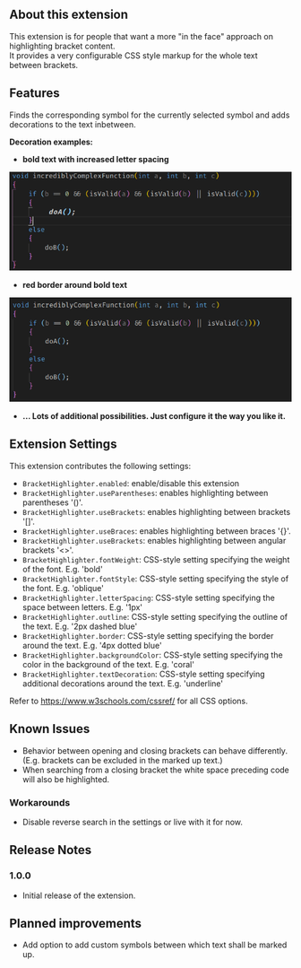 ## About this extension

This extension is for people that want a more "in the face" approach on highlighting bracket content. \
It provides a very configurable CSS style markup for the whole text between brackets.

## Features

Finds the corresponding symbol for the currently selected symbol and adds decorations to the text inbetween. 

**Decoration examples:**

- **bold text with increased letter spacing**

![](assets/bold.gif)

- **red border around bold text**

![](assets/border.gif)

- **... Lots of additional possibilities. Just configure it the way you like it.**


## Extension Settings

This extension contributes the following settings:

* `BracketHighlighter.enabled`: enable/disable this extension
* `BracketHighlighter.useParentheses`: enables highlighting between parentheses '()'.
* `BracketHighlighter.useBrackets`: enables highlighting between brackets '[]'.
* `BracketHighlighter.useBraces`: enables highlighting between braces '{}'.
* `BracketHighlighter.useBrackets`: enables highlighting between angular brackets '<>'.
* `BracketHighlighter.fontWeight`: CSS-style setting specifying the weight of the font. E.g. 'bold'
* `BracketHighlighter.fontStyle`: CSS-style setting specifying the style of the font. E.g. 'oblique'
* `BracketHighlighter.letterSpacing`: CSS-style setting specifying the space between letters. E.g. '1px'
* `BracketHighlighter.outline`: CSS-style setting specifying the outline of the text. E.g. '2px dashed blue'
* `BracketHighlighter.border`: CSS-style setting specifying the border around the text. E.g. '4px dotted blue'
* `BracketHighlighter.backgroundColor`: CSS-style setting specifying the color in the background of the text. E.g. 'coral'
* `BracketHighlighter.textDecoration`: CSS-style setting specifying additional decorations around the text. E.g. 'underline' 

Refer to https://www.w3schools.com/cssref/ for all CSS options.

## Known Issues

- Behavior between opening and closing brackets can behave differently. (E.g. brackets can be excluded in the marked up text.)
- When searching from a closing bracket the white space preceding code will also be highlighted.

### Workarounds
- Disable reverse search in the settings or live with it for now.

## Release Notes

### 1.0.0

- Initial release of the extension.

## Planned improvements

- Add option to add custom symbols between which text shall be marked up.